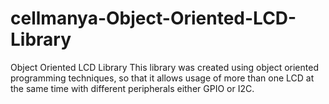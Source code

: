 # cellmanya-Object-Oriented-LCD-Library
Object Oriented LCD Library
This library was created using object oriented programming techniques, so that it allows usage of more than one LCD at the same time with different peripherals either GPIO or I2C.
